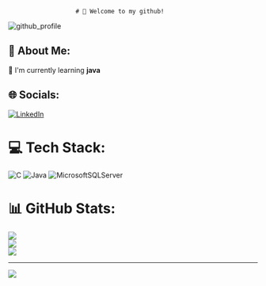                        # 📲 Welcome to my github!

![github_profile](https://user-images.githubusercontent.com/114875545/214133716-158816f0-f192-4f8e-ba1d-92224ce7b138.gif)

## 💫 About Me:
🌱 I'm currently learning **java**


## 🌐 Socials:
[![LinkedIn](https://img.shields.io/badge/LinkedIn-%230077B5.svg?logo=linkedin&logoColor=white)](https://linkedin.com/in/tomáš-dračka-a5aa16253) 

# 💻 Tech Stack:
![C](https://img.shields.io/badge/c-%2300599C.svg?style=for-the-badge&logo=c&logoColor=white) ![Java](https://img.shields.io/badge/java-%23ED8B00.svg?style=for-the-badge&logo=java&logoColor=white) ![MicrosoftSQLServer](https://img.shields.io/badge/Microsoft%20SQL%20Sever-CC2927?style=for-the-badge&logo=microsoft%20sql%20server&logoColor=white)
# 📊 GitHub Stats:
![](https://github-readme-stats.vercel.app/api?username=tomdra01&theme=jolly&hide_border=false&include_all_commits=false&count_private=false)<br/>
![](https://github-readme-streak-stats.herokuapp.com/?user=tomdra01&theme=jolly&hide_border=false)<br/>
![](https://github-readme-stats.vercel.app/api/top-langs/?username=tomdra01&theme=jolly&hide_border=false&include_all_commits=false&count_private=false&layout=compact)

---
[![](https://visitcount.itsvg.in/api?id=tomdra01&icon=0&color=12)](https://visitcount.itsvg.in)

<!-- Proudly created with GPRM ( https://gprm.itsvg.in ) -->
